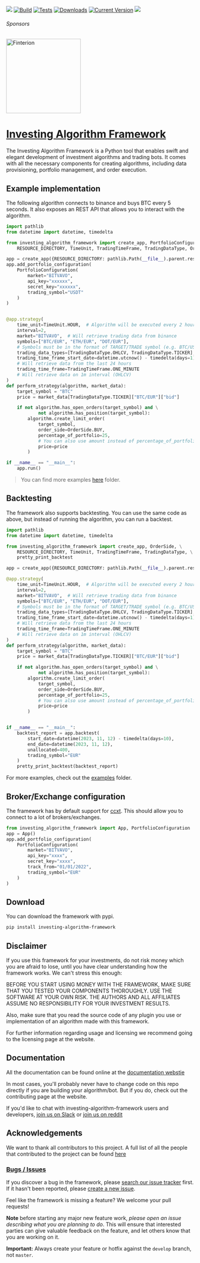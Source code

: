 <a href=https://investing-algorithm-framework.com><img src="https://img.shields.io/badge/docs-website-brightgreen"></a>
[![Build](https://github.com/coding-kitties/investing-algorithm-framework/actions/workflows/build.yml/badge.svg)](https://github.com/coding-kitties/investing-algorithm-framework/actions/workflows/build.yml)
[![Tests](https://github.com/coding-kitties/investing-algorithm-framework/actions/workflows/test.yml/badge.svg?branch=master)](https://github.com/coding-kitties/investing-algorithm-framework/actions/workflows/test.yml)
[![Downloads](https://pepy.tech/badge/investing-algorithm-framework)](https://pepy.tech/badge/investing-algorithm-framework)
[![Current Version](https://img.shields.io/pypi/v/investing_algorithm_framework.svg)](https://img.shields.io/pypi/v/investing_algorithm_framework.svg)
<a href="https://www.reddit.com/r/InvestingBots/"><img src="https://img.shields.io/reddit/subreddit-subscribers/investingbots?style=social"></a>
###### Sponsors
<p align="left">
<a href="https://finterion.com">
  <img alt="Finterion" src="https://logicfunds-web-app-images.s3.eu-central-1.amazonaws.com/finterion.png" width="200px" />
</a>
</p>


# [Investing Algorithm Framework](https://github.com/coding-kitties/investing-algorithm-framework)

The Investing Algorithm Framework is a Python tool that enables swift and 
elegant development of investment algorithms and trading bots. It comes with all the necessary 
components for creating algorithms, including data provisioning, portfolio management, and order execution.


## Example implementation
The following algorithm connects to binance and buys BTC every 5 seconds. 
It also exposes an REST API that allows you to interact with the algorithm.
```python
import pathlib
from datetime import datetime, timedelta

from investing_algorithm_framework import create_app, PortfolioConfiguration, \
    RESOURCE_DIRECTORY, TimeUnit, TradingTimeFrame, TradingDataType, OrderSide

app = create_app({RESOURCE_DIRECTORY: pathlib.Path(__file__).parent.resolve()})
app.add_portfolio_configuration(
    PortfolioConfiguration(
        market="BITVAVO",
        api_key="xxxxxx",
        secret_key="xxxxxx",
        trading_symbol="USDT"
    )
)


@app.strategy(
    time_unit=TimeUnit.HOUR,  # Algorithm will be executed every 2 hours
    interval=2,
    market="BITVAVO",  # Will retrieve trading data from binance
    symbols=["BTC/EUR", "ETH/EUR", "DOT/EUR"],
    # Symbols must be in the format of TARGET/TRADE symbol (e.g. BTC/USDT)
    trading_data_types=[TradingDataType.OHLCV, TradingDataType.TICKER],
    trading_time_frame_start_date=datetime.utcnow() - timedelta(days=1),
    # Will retrieve data from the last 24 hours
    trading_time_frame=TradingTimeFrame.ONE_MINUTE
    # Will retrieve data on 1m interval (OHLCV)
)
def perform_strategy(algorithm, market_data):
    target_symbol = "BTC"
    price = market_data[TradingDataType.TICKER]["BTC/EUR"]["bid"]

    if not algorithm.has_open_orders(target_symbol) and \
            not algorithm.has_position(target_symbol):
        algorithm.create_limit_order(
            target_symbol,
            order_side=OrderSide.BUY,
            percentage_of_portfolio=25,
            # You can also use amount instead of percentage_of_portfolio
            price=price
        )

if __name__ == "__main__":
    app.run()
```

> You can find more examples [here](./examples) folder.

## Backtesting
The framework also supports backtesting. You can use the same code as above,
but instead of running the algorithm, you can run a backtest.

```python
import pathlib
from datetime import datetime, timedelta

from investing_algorithm_framework import create_app, OrderSide, \
    RESOURCE_DIRECTORY, TimeUnit, TradingTimeFrame, TradingDataType, \
    pretty_print_backtest

app = create_app({RESOURCE_DIRECTORY: pathlib.Path(__file__).parent.resolve()})

@app.strategy(
    time_unit=TimeUnit.HOUR,  # Algorithm will be executed every 2 hours
    interval=2,
    market="BITVAVO",  # Will retrieve trading data from binance
    symbols=["BTC/EUR", "ETH/EUR", "DOT/EUR"],
    # Symbols must be in the format of TARGET/TRADE symbol (e.g. BTC/USDT)
    trading_data_types=[TradingDataType.OHLCV, TradingDataType.TICKER],
    trading_time_frame_start_date=datetime.utcnow() - timedelta(days=1),
    # Will retrieve data from the last 24 hours
    trading_time_frame=TradingTimeFrame.ONE_MINUTE
    # Will retrieve data on 1m interval (OHLCV)
)
def perform_strategy(algorithm, market_data):
    target_symbol = "BTC"
    price = market_data[TradingDataType.TICKER]["BTC/EUR"]["bid"]

    if not algorithm.has_open_orders(target_symbol) and \
            not algorithm.has_position(target_symbol):
        algorithm.create_limit_order(
            target_symbol,
            order_side=OrderSide.BUY,
            percentage_of_portfolio=25,
            # You can also use amount instead of percentage_of_portfolio
            price=price
        )


if __name__ == "__main__":
    backtest_report = app.backtest(
        start_date=datetime(2023, 11, 12) - timedelta(days=10),
        end_date=datetime(2023, 11, 12),
        unallocated=400,
        trading_symbol="EUR"
    )
    pretty_print_backtest(backtest_report)
```
For more examples, check out the [examples](./examples/backtesting) folder.

## Broker/Exchange configuration
The framework has by default support for [ccxt](https://github.com/ccxt/ccxt).
This should allow you to connect to a lot of brokers/exchanges.

```python
from investing_algorithm_framework import App, PortfolioConfiguration
app = App()
app.add_portfolio_configuration(
    PortfolioConfiguration(
        market="BITVAVO", 
        api_key="xxxx", 
        secret_key="xxxx", 
        track_from="01/01/2022",
        trading_symbol="EUR"
    )
)
```

## Download
You can download the framework with pypi.

```bash
pip install investing-algorithm-framework
```

## Disclaimer
If you use this framework for your investments, do not risk money 
which you are afraid to lose, until you have clear understanding how 
the framework works. We can't stress this enough:

BEFORE YOU START USING MONEY WITH THE FRAMEWORK, MAKE SURE THAT YOU TESTED 
YOUR COMPONENTS THOROUGHLY. USE THE SOFTWARE AT YOUR OWN RISK. 
THE AUTHORS AND ALL AFFILIATES ASSUME NO RESPONSIBILITY FOR YOUR INVESTMENT RESULTS.

Also, make sure that you read the source code of any plugin you use or 
implementation of an algorithm made with this framework.

For further information regarding usage and licensing we recommend going 
to the licensing page at the website.

## Documentation

All the documentation can be found online 
at the [documentation webstie](https://investing-algorithm-framework.com)

In most cases, you'll probably never have to change code on this repo directly 
if you are building your algorithm/bot. But if you do, check out the 
contributing page at the website.

If you'd like to chat with investing-algorithm-framework users 
and developers, [join us on Slack](https://inv-algo-framework.slack.com) or [join us on reddit](https://www.reddit.com/r/InvestingBots/)

## Acknowledgements
We want to thank all contributors to this project. A full list of all 
the people that contributed to the project can be
found [here](https://github.com/investing-algorithms/investing-algorithm-framework/blob/master/AUTHORS.md)

### [Bugs / Issues](https://github.com/investing-algorithms/investing-algorithm-framework/issues?q=is%3Aissue)

If you discover a bug in the framework, please [search our issue tracker](https://github.com/investing-algorithms/investing-algorithm-framework/issues?q=is%3Aissue)
first. If it hasn't been reported, please [create a new issue](https://github.com/investing-algorithms/investing-algorithm-framework/issues/new).

Feel like the framework is missing a feature? We welcome your pull requests!

**Note** before starting any major new feature work, *please open an issue describing what you are planning to do*.
This will ensure that interested parties can give valuable feedback on the feature, and let others know that you are working on it.

**Important:** Always create your feature or hotfix against the `develop` branch, not `master`.
